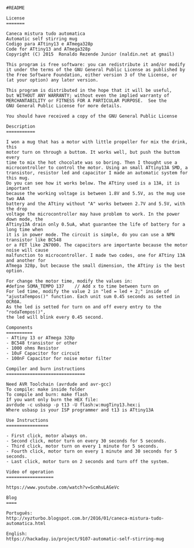 
    #README
    	
	License
	=======
	
	Caneca mistura tudo automatica
	Automatic self stirring mug
	Codigo para ATtiny13 e ATmega328p
	Code for ATtiny13 and ATmega328p
    Copyright (C) 2015  Ronaldo Rezende Junior (naldin.net at gmail)

    This program is free software: you can redistribute it and/or modify
    it under the terms of the GNU General Public License as published by
    the Free Software Foundation, either version 3 of the License, or
    (at your option) any later version.

    This program is distributed in the hope that it will be useful,
    but WITHOUT ANY WARRANTY; without even the implied warranty of
    MERCHANTABILITY or FITNESS FOR A PARTICULAR PURPOSE.  See the
    GNU General Public License for more details.

    You should have received a copy of the GNU General Public License
    
    Description
    ===========
    
    I won a mug that has a motor with little propeller for mix the drink, this 
    motor turn on through a buttom. It works well, but push the buttom every 
    time to mix the hot chocolate was so boring. Then I thought use a 
    microcontroller to control the motor. Using an small ATtiny13A SMD, a 
    transistor, resistor led and capacitor I made an automatic system for this mug. 
    Do you can see how it works below. The ATtiny used is a 13A, it is important 
    because the working voltage is between 1.8V and 5.5V, as the mug use two AAA 
    battery and the ATtiny without "A" works between 2.7V and 5.5V, with the drop 
    voltage the microcontroller may have problem to work. In the power down mode, the 
    ATtiny13A drain only 0.5uA, what guarantee the life of battery for a long time when 
    it is in power mode. The circuit is simple, do you can use a NPN transistor like BC548 
    or a FET like 2N7000. The capacitors are importante because the motor noise will cause 
    malfunction to microcontroller. I made two codes, one for ATtiny 13A and another for 
    ATmega 328p, but because the small dimension, the ATtiny is the best option.
    
    For change the motor time, modify the values in:
    #define SOMA_TEMPO 137    // Add x to time between turn on
    For led time, modify the value 2 in "led = led + 2;" inside of 
    "ajustaTempos()" function. Each unit sum 0.45 seconds as setted in OCR0A. 
    As the led is setted for turn on and off every entry to the "rodaTempos()", 
    the led will blink every 0.45 second.
    
    Components
    ==========
    - ATtiny 13 or ATmega 328p
    - BC548 transistor or other
    - 1000 ohms Resistor
    - 10uF Capacitor for circuit
    - 100nF Capacitor for noise motor filter
    
    Compiler and burn instructions
    ==============================
    
    Need AVR Toolchain (avrdude and avr-gcc)
    To compile: make inside folder
    To compile and burn: make flash
    If you want only burn the HEX file:
    avrdude -c usbasp -p t13 -U flash:w:mugTiny13.hex:i
    Where usbasp is your ISP programmer and t13 is ATtiny13A
    
    Use Instructions
    ================
    
    - First click, motor always on.
    - Second click, motor turn on every 30 seconds for 5 seconds.
    - Third click, motor turn on every 1 minute for 5 seconds.
    - Fourth click, motor turn on every 1 minute and 30 seconds for 5 seconds.
    - Last click, motor turn on 2 seconds and turn off the system.
    
    Video of operation
    ==================
        
    https://www.youtube.com/watch?v=ScmhuLAGeVc
    
    Blog
    ====
    
    Português:
    http://xyzturbo.blogspot.com.br/2016/01/caneca-mistura-tudo-automatica.html
    
    English:
    https://hackaday.io/project/9107-automatic-self-stirring-mug
